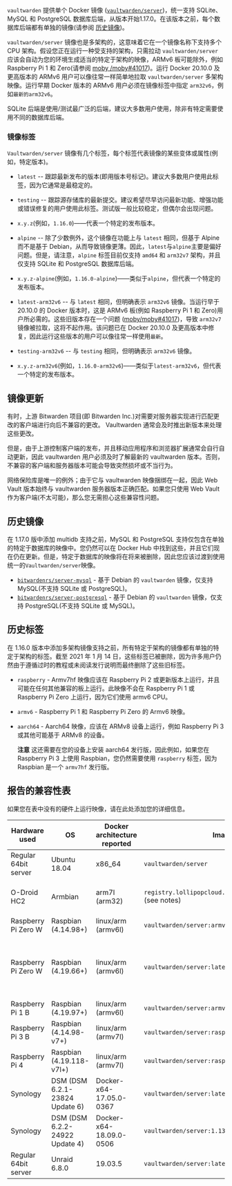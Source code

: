`vaultwarden` 提供单个 Docker 镜像 ([`vaultwarden/server`](https://hub.docker.com/r/vaultwarden/server))，统一支持 SQLite、MySQL 和 PostgreSQL 数据库后端，从版本开始1.17.0。在该版本之前，每个数据库后端都有单独的镜像(请参阅 [历史镜像](#历史镜像))。

`vaultwarden/server` 镜像也是多架构的，这意味着它在一个镜像名称下支持多个 CPU 架构。假设您正在运行一种受支持的架构，只需拉动 `vaultwarden/server` 应该会自动为您的环境生成适当的特定于架构的映像，ARMv6 板可能除外，例如 Raspberry Pi 1 和 Zero(请参阅 [moby /moby#41017](https://github.com/moby/moby/issues/41017))。运行 Docker 20.10.0 及更高版本的 ARMv6 用户可以像往常一样简单地拉取 `vaultwarden/server` 多架构映像。运行早期 Docker 版本的 ARMv6 用户必须在镜像标签中指定 `arm32v6`，例如`最新的arm32v6`。

SQLite 后端是使用/测试最广泛的后端，建议大多数用户使用，除非有特定需要使用不同的数据库后端。

### 镜像标签

`Vaultwarden/server` 镜像有几个标签，每个标签代表镜像的某些变体或属性(例如，特定版本)。

- `latest` -- 跟踪最新发布的版本(即用版本号标记)。建议大多数用户使用此标签，因为它通常是最稳定的。

- `testing` -- 跟踪源存储库的最新提交。建议希望尽早访问最新功能、增强功能或错误修复的用户使用此标签。测试版一般比较稳定，但偶尔会出现问题。

- `x.y.z`(例如，`1.16.0`)——代表一个特定的发布版本。

- `alpine` -- 除了少数例外，这个镜像在功能上与 `latest` 相同，但基于 Alpine 而不是基于 Debian，从而导致镜像更薄。因此，`latest`与`alpine`主要是偏好问题。但是，请注意，`alpine` 标签目前仅支持 `amd64` 和 `arm32v7` 架构，并且仅支持 SQLite 和 PostgreSQL 数据库后端。

- `x.y.z-alpine`(例如，`1.16.0-alpine`)——类似于`alpine`，但代表一个特定的发布版本。

- `latest-arm32v6` -- 与 `latest` 相同，但明确表示 `arm32v6` 镜像。当运行早于 20.10.0 的 Docker 版本时，这是 ARMv6 板(例如 Raspberry Pi 1 和 Zero)用户所必需的。这些旧版本存在一个问题 ([moby/moby#41017](https://github.com/moby/moby/issues/41017))，导致 `arm32v7` 镜像被拉取，这将不起作用。该问题已在 Docker 20.10.0 及更高版本中修复，因此运行这些版本的用户可以像往常一样使用`最新`。

- `testing-arm32v6` -- 与 `testing` 相同，但明确表示 `arm32v6` 镜像。

- `x.y.z-arm32v6`(例如，`1.16.0-arm32v6`)——类似于`latest-arm32v6`，但代表一个特定的发布版本。

## 镜像更新

有时，上游 Bitwarden 项目(即 Bitwarden Inc.)对需要对服务器实现进行匹配更改的客户端进行向后不兼容的更改。 Vaultwarden 通常会及时推出新版本来处理这些更改。

但是，由于上游控制客户端的发布，并且移动应用程序和浏览器扩展通常会自行自动更新，因此 vaultwarden 用户必须及时了解最新的 vaultwarden 版本。否则，不兼容的客户端和服务器版本可能会导致突然损坏或不当行为。

网络保险库是唯一的例外；由于它与 vaultwarden 映像捆绑在一起，因此 Web Vault 版本始终与 vaultwarden 服务器版本正确匹配。如果您只使用 Web Vault 作为客户端(不太可能)，那么您无需担心这些兼容性问题。

## 历史镜像

在 1.17.0 版中添加 multidb 支持之前，MySQL 和 PostgreSQL 支持仅包含在单独的特定于数据库的映像中。您仍然可以在 Docker Hub 中找到这些，并且它们现在仍在更新。但是，特定于数据库的映像将在将来被删除，因此您应该过渡到使用统一的`Vaultwarden/server`映像。

- [`bitwardenrs/server-mysql`](https://hub.docker.com/r/bitwardenrs/server-mysql) - 基于 Debian 的 `vaultwarden` 镜像，仅支持 MySQL(不支持 SQLite 或 PostgreSQL)。
- [`bitwardenrs/server-postgresql`](https://hub.docker.com/r/bitwardenrs/server-postgresql) - 基于 Debian 的 `vaultwarden` 镜像，仅支持 PostgreSQL(不支持 SQLite 或 MySQL)。

## 历史标签

在 1.16.0 版本中添加多架构镜像支持之前，所有特定于架构的镜像都有单独的特定于架构的标签。截至 2021 年 1 月 14 日，这些标签已被删除，因为许多用户仍然由于遵循过时的教程或未阅读发行说明而最终删除了这些旧标签。

- `raspberry` - Armv7hf 映像应该在 Raspberry Pi 2 或更新版本上运行，并且可能在任何其他兼容的板上运行。此映像不会在 Raspberry Pi 1 或 Raspberry Pi Zero 上运行，因为它们使用 armv6 CPU。

- `armv6` - Raspberry Pi 1 和 Raspberry Pi Zero 的 Armv6 映像。

- `aarch64` - Aarch64 映像，应该在 ARMv8 设备上运行，例如 Raspberry Pi 3 或其他可能基于 ARMv8 的设备。

  **注意** 这还需要在您的设备上安装 aarch64 发行版，因此例如，如果您在 Raspberry Pi 3 上使用 Raspbian，您仍然需要使用 `raspberry` 标签，因为 Raspbian 是一个 `armv7hf` 发行版。

## 报告的兼容性表

如果您在表中没有的硬件上运行映像，请在此处添加您的详细信息。

| Hardware used        | OS           | Docker architecture reported    | Image used          | Status | Notes |
|----------------------|--------------|---------------------------------|---------------------|--------|-------|
| Regular 64bit server | Ubuntu 18.04 | x86_64                          | `vaultwarden/server` | OK     |       |
| O-Droid HC2          | Armbian      | arm7l (arm32)                   | `registry.lollipopcloud.solutions/arm32v7/bitwarden` (see notes) | OK | Unofficial image built from upstream sources ; `vaultwarden/server:raspberry` is the official equivalent image |
| Raspberry Pi Zero W  | Raspbian (4.14.98+) | linux/arm (armv6l)       | `vaultwarden/server:armv6` | OK |     |
| Raspberry Pi Zero W  | Raspbian (4.19.66+) | linux/arm (armv6l)       | `vaultwarden/server:latest` (Multiarch) | OK | Only when using the docker experimental feature 'docker pull --platform=linux/arm/v6'. Otherwise the wrong image will be selected (https://github.com/dani-garcia/vaultwarden/issues/1064) |
| Raspberry Pi 1 B     | Raspbian (4.19.97+) | linux/arm (armv6l)       | `vaultwarden/server:armv6` | OK |     |
| Raspberry Pi 3 B     | Raspbian (4.14.98-v7+) | linux/arm (armv7l)    | `vaultwarden/server:raspberry` | OK |     |
| Raspberry Pi 4       | Raspbian (4.19.118-v7l+) | linux/arm (armv7l)  | `vaultwarden/server:raspberry` | OK | 4go version, rev 1.1   |
| Synology             | DSM (DSM 6.2.1-23824 Update 6) | Docker-x64-17.05.0-0367 | `vaultwarden/server:latest` | OK |
| Synology             | DSM (DSM 6.2.2-24922 Update 4) | Docker-x64-18.09.0-0506 | `vaultwarden/server:1.13.0-alpine` | OK |
| Regular 64bit server | Unraid 6.8.0 | 19.03.5                         | `vaultwarden/server:latest` | OK |     |
